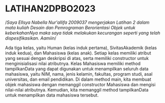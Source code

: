 # LATIHAN2DPBO2023

/*Saya Ellsya Nabella Nur'allifa 2009037 mengerjakan Latihan 2 dalam mata kuliah Desain dan Pemrograman Berorientasi Objek 
untuk keberkahanNya maka saya tidak melakukan kecurangan seperti yang telah dispesifikasikan. Aamiin*/

Ada tiga kelas, yaitu Human (kelas induk pertama), SivitasAkademik (kelas induk kedua), dan Mahasiswa (kelas anak).
Setiap kelas memiliki atribut yang sesuai dengan deskripsi di atas, serta memiliki constructor untuk menginisialisasi nilai atributnya.
Kelas Mahasiswa memiliki method tampilkanData yang dapat digunakan untuk menampilkan seluruh data mahasiswa, yaitu NIM, nama, jenis kelamin, fakultas, program studi, asal universitas, dan email pendidikan.
Di dalam method main, kita membuat objek mahasiswa dengan memanggil constructor Mahasiswa dan mengisi nilai-nilai atributnya.
Kemudian, kita memanggil method tampilkanData untuk menampilkan data mahasiswa tersebut.
